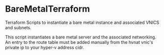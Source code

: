 # BareMetalTerraform
Terraform Scripts to instantiate a bare metal instance and associated VNICS and subnets.

This script instantiates a bare metal server and the associated networking.
An entry to the route table must be added manually from the hvnat vnic's private ip to your hyper-v address cidr.

